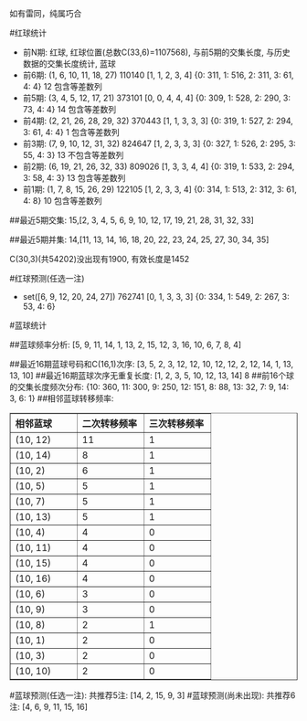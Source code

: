 <!-- 
.. title: 双色球2011077期(2011-07-05)数据分析报告
.. slug: slott-2011077-2011-07-05-report
.. date: 2011-07-06 08:00:00 UTC+08:00
.. tags: Lottery
.. link: 
.. description: 
.. type: text
-->

如有雷同，纯属巧合

<!-- TEASER_END-->

#红球统计

- 前N期: 红球, 红球位置(总数C(33,6)=1107568), 与前5期的交集长度, 与历史数据的交集长度统计, 蓝球
- 前6期: (1, 6, 10, 11, 18, 27) 110140 [1, 1, 2, 3, 4] {0: 311, 1: 516, 2: 311, 3: 61, 4: 4} 12 包含等差数列
- 前5期: (3, 4, 5, 12, 17, 21) 373101 [0, 0, 4, 4, 4] {0: 309, 1: 528, 2: 290, 3: 73, 4: 4} 14 包含等差数列
- 前4期: (2, 21, 26, 28, 29, 32) 370443 [1, 1, 3, 3, 3] {0: 319, 1: 527, 2: 294, 3: 61, 4: 4} 1 包含等差数列
- 前3期: (7, 9, 10, 12, 31, 32) 824647 [1, 2, 3, 3, 3] {0: 327, 1: 526, 2: 295, 3: 55, 4: 3} 13 不包含等差数列
- 前2期: (6, 19, 21, 26, 32, 33) 809026 [1, 3, 3, 4, 4] {0: 319, 1: 533, 2: 294, 3: 58, 4: 3} 13 包含等差数列
- 前1期: (1, 7, 8, 15, 26, 29) 122105 [1, 2, 3, 3, 4] {0: 314, 1: 513, 2: 312, 3: 61, 4: 8} 10 包含等差数列

##最近5期交集:
15,[2, 3, 4, 5, 6, 9, 10, 12, 17, 19, 21, 28, 31, 32, 33]

##最近5期并集:
14,[11, 13, 14, 16, 18, 20, 22, 23, 24, 25, 27, 30, 34, 35]

C(30,3)(共54202)没出现有1900, 
有效长度是1452

#红球预测(任选一注)

- set([6, 9, 12, 20, 24, 27]) 762741 [0, 1, 3, 3, 3] {0: 334, 1: 549, 2: 267, 3: 53, 4: 6}

#蓝球统计

##蓝球频率分析:
[5, 9, 11, 14, 1, 13, 2, 15, 12, 3, 16, 10, 6, 7, 8, 4]

##最近16期蓝球号码和C(16,1)次序:
[3, 5, 2, 3, 12, 12, 10, 12, 12, 2, 12, 14, 1, 13, 13, 10]
##最近16期蓝球次序无重复长度:
[1, 2, 3, 5, 10, 12, 13, 14] 8
##前16个球的交集长度频次分布:
{10: 360, 11: 300, 9: 250, 12: 151, 8: 88, 13: 32, 7: 9, 14: 3, 6: 1}
##相邻蓝球转移频率:
<table border="1" class="table table-striped dataframe">
  <thead>
    <tr style="text-align: left;">
      <th style="min-width: 100px;">相邻蓝球</th>
      <th style="min-width: 100px;">二次转移频率</th>
      <th style="min-width: 100px;">三次转移频率</th>
    </tr>
  </thead>
  <tbody>
    <tr>
      <td> (10, 12)</td>
      <td> 11</td>
      <td> 1</td>
    </tr>
    <tr>
      <td> (10, 14)</td>
      <td>  8</td>
      <td> 1</td>
    </tr>
    <tr>
      <td>  (10, 2)</td>
      <td>  6</td>
      <td> 1</td>
    </tr>
    <tr>
      <td>  (10, 5)</td>
      <td>  5</td>
      <td> 1</td>
    </tr>
    <tr>
      <td>  (10, 7)</td>
      <td>  5</td>
      <td> 1</td>
    </tr>
    <tr>
      <td> (10, 13)</td>
      <td>  5</td>
      <td> 1</td>
    </tr>
    <tr>
      <td>  (10, 4)</td>
      <td>  4</td>
      <td> 0</td>
    </tr>
    <tr>
      <td> (10, 11)</td>
      <td>  4</td>
      <td> 0</td>
    </tr>
    <tr>
      <td> (10, 15)</td>
      <td>  4</td>
      <td> 0</td>
    </tr>
    <tr>
      <td> (10, 16)</td>
      <td>  4</td>
      <td> 0</td>
    </tr>
    <tr>
      <td>  (10, 6)</td>
      <td>  3</td>
      <td> 0</td>
    </tr>
    <tr>
      <td>  (10, 9)</td>
      <td>  3</td>
      <td> 0</td>
    </tr>
    <tr>
      <td>  (10, 8)</td>
      <td>  2</td>
      <td> 1</td>
    </tr>
    <tr>
      <td>  (10, 1)</td>
      <td>  2</td>
      <td> 0</td>
    </tr>
    <tr>
      <td>  (10, 3)</td>
      <td>  2</td>
      <td> 0</td>
    </tr>
    <tr>
      <td> (10, 10)</td>
      <td>  2</td>
      <td> 0</td>
    </tr>
  </tbody>
</table>
#蓝球预测(任选一注):
共推荐5注: [14, 2, 15, 9, 3]
#蓝球预测(尚未出现):
共推荐6注: [4, 6, 9, 11, 15, 16]


